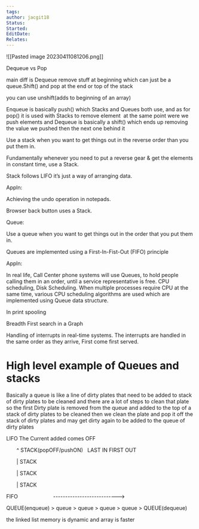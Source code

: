```yaml
---
tags: 
author: jacgit18
Status: 
Started: 
EditDate: 
Relates:
---
```

![[Pasted image 20230411081206.png]]

Dequeue vs Pop  

main diff is Dequeue remove stuff at beginning which can just be a queue.Shift() and pop at the end or top of the stack  

you can use unshift(adds to beginning of an array)  

Enqueue is basically push() which Stacks and Queues both use, and as for pop() it is used with Stacks to remove element  at the same point were we push elements and Dequeue is basically a shift() which ends up removing the value we pushed then the next one behind it 

Use a stack when you want to get things out in the reverse order than you put them in. 

Fundamentally whenever you need to put a reverse gear & get the elements in constant time, use a Stack.  

Stack follows LIFO it’s just a way of arranging data. 

Appln: 

Achieving the undo operation in notepads. 

Browser back button uses a Stack. 

Queue: 

Use a queue when you want to get things out in the order that you put them in. 

Queues are implemented using a First-In-Fist-Out (FIFO) principle 

Appln: 

In real life, Call Center phone systems will use Queues, to hold people calling them in an order, until a service representative is free. CPU scheduling, Disk Scheduling. When multiple processes require CPU at the same time, various CPU scheduling algorithms are used which are implemented using Queue data structure. 

In print spooling 

Breadth First search in a Graph 

Handling of interrupts in real-time systems. The interrupts are handled in the same order as they arrive, First come first served.


# High level example of Queues and stacks 

Basically a queue is like a line of dirty plates that need to be added to stack of dirty plates to be cleaned and there are a lot of steps to clean that plate so the first Dirty plate is removed from the queue and added to the top of a stack of dirty plates to be cleaned then we clean the plate and pop it off the stack of dirty plates and may get dirty again to be added to the queue of dirty plates 

LIFO The Current added comes OFF 

       ^ STACK(popOFF/pushON)   LAST IN FIRST OUT 

       | STACK 

       | STACK 

       | STACK 

FIFO                        ---------------------------> 

QUEUE(enqueue) > queue > queue > queue > queue > QUEUE(dequeue)



the linked list memory is dynamic and array is faster 